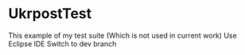 # UkrpostTest
This example of my test suite (Which is not used in current work)
Use Eclipse IDE
Switch to dev branch
